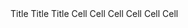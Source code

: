 <m-table>
    <thead>
        <tr>
            <th>Title</th>
            <th>Title</th>
            <th>Title</th>
        </tr>
    </thead>
    <tbody>
        <tr>
            <td>Cell</td>
            <td>Cell</td>
            <td>Cell</td>
        </tr>
        <tr>
            <td>Cell</td>
            <td>Cell</td>
            <td>Cell</td>
        </tr>
    </tbody>
</m-table>